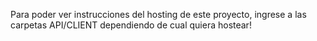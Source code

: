 Para poder ver instrucciones del hosting de este proyecto, ingrese a las carpetas API/CLIENT dependiendo de cual quiera hostear!